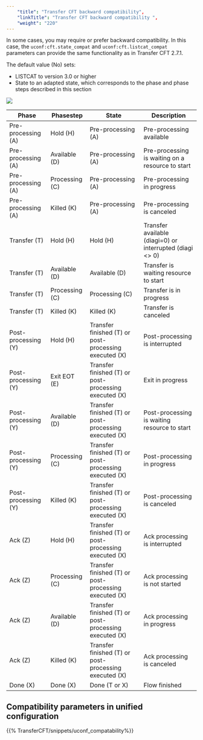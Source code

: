 ```yaml
---
    "title": "Transfer CFT backward compatibility",
    "linkTitle": "Transfer CFT backward compatibility ",
    "weight": "220"
---
```

In some cases, you may require or prefer backward compatibility. In this case, the `uconf:cft.state_compat` and `uconf:cft.listcat_compat` parameters can provide the same functionality as in Transfer CFT 2.7.1.

The default value (No) sets:

- LISTCAT to version 3.0 or higher
- State to an adapted state, which corresponds to the phase and phase steps described in this section

![](/Images/TransferCFT/temp_compat.png)


| Phase  | Phasestep  | State  | Description  |
| --- | --- | --- | --- |
| Pre-processing (A)  | Hold (H)  | Pre-processing (A)  | Pre-processing available  |
| Pre-processing (A)  | Available (D)  | Pre-processing (A)  | Pre-processing is waiting on a resource to start  |
| Pre-processing (A)  | Processing (C)  | Pre-processing (A)  | Pre-processing in progress  |
| Pre-processing (A)  | Killed (K)  | Pre-processing (A)  | Pre-processing is canceled  |
| Transfer (T)  | Hold (H)  | Hold (H)  | Transfer available (diagi=0) or interrupted (diagi &lt;&gt; 0)  |
| Transfer (T)  | Available (D)  | Available (D)  | Transfer is waiting resource to start  |
| Transfer (T)  | Processing (C)  | Processing (C)  | Transfer is in progress  |
| Transfer (T)  | Killed (K)  | Killed (K)  | Transfer is canceled  |
| Post-processing (Y)  | Hold (H)  | Transfer finished (T) or post-processing executed (X)  | Post-processing is interrupted  |
| Post-processing (Y)  | Exit EOT (E)  | Transfer finished (T) or post-processing executed (X)  | Exit in progress  |
| Post-processing (Y)  | Available (D)  | Transfer finished (T) or post-processing executed (X)  | Post-processing is waiting resource to start  |
| Post-processing (Y)  | Processing (C)  | Transfer finished (T) or post-processing executed (X)  | Post-processing in progress  |
| Post-processing (Y)  | Killed (K)  | Transfer finished (T) or post-processing executed (X)  | Post-processing is canceled  |
| Ack (Z)  | Hold (H)  | Transfer finished (T) or post-processing executed (X)  | Ack processing is interrupted  |
| Ack (Z)  | Processing (C)  | Transfer finished (T) or post-processing executed (X)  | Ack processing is not started  |
| Ack (Z)  | Available (D)  | Transfer finished (T) or post-processing executed (X)  | Ack processing in progress  |
| Ack (Z)  | Killed (K)  | Transfer finished (T) or post-processing executed (X)  | Ack processing is canceled  |
| Done (X)  | Done (X)  | Done (T or X)  | Flow finished  |


<span id="Compatibility unified configuration parameters"></span>

Compatibility parameters in unified configuration
-------------------------------------------------

{{% TransferCFT/snippets/uconf_compatability%}}
